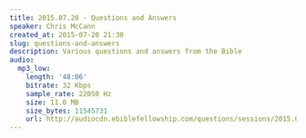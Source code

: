 ```yaml
---
title: 2015.07.20 - Questions and Answers
speaker: Chris McCann
created_at: 2015-07-20 21:30
slug: questions-and-answers
description: Various questions and answers from the Bible
audio:
  mp3_low:
    length: '48:06'
    bitrate: 32 Kbps
    sample_rate: 22050 Hz
    size: 11.0 MB
    size_bytes: 11545731
    url: http://audiocdn.ebiblefellowship.com/questions/sessions/2015.07.20_McCann_-_Questions_and_Answers.mp3
---
```

